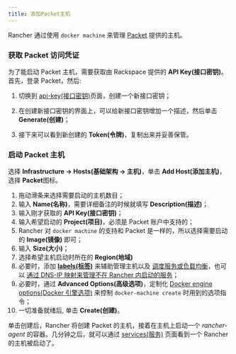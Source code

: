 ```yaml
---
title: 添加Packet主机
---
```


Rancher 通过使用 `docker machine` 来管理 [Packet](https://www.packet.net/) 提供的主机。

### 获取 Packet 访问凭证

为了能启动 Packet 主机，需要获取由 Rackspace 提供的 **API Key(接口密钥)**。首先，登录 Packet，然后:

1. 切换到 [api-key(接口密钥)](https://app.packet.net/portal#/api-keys)页面，创建一个新接口密钥；

2. 在创建新接口密钥的界面上，可以给新接口密钥增加一个描述，然后单击 **Generate(创建)**；

3. 接下来可以看到新创建的 **Token(令牌)**，复制出来并妥善保管。

### 启动 Packet 主机

选择 **Infrastructure -> Hosts(基础架构 -> 主机)**，单击 **Add Host(添加主机)**，选择 **Packet**图标。

1. 拖动滑条来选择需要启动的主机数目；
2. 输入 **Name(名称)**，需要详细备注的时候就填写 **Description(描述)**；
3. 输入刚才获取的 **API Key(接口密钥)**；
4. 输入希望启动的 **Project(项目)**，必须是 Packet 账户中支持的；
5. Rancher 对 `docker machine` 的支持和 Packet 是一样的，所以选择需要启动的 **Image(镜像)** 即可；
6. 输入 **Size(大小)**；
7. 选择希望主机启动时所在的 **Region(地域)**
8. 必要时，添加 **[labels(标签)](/docs/rancher1/infrastructure/hosts/_index#labels)** 来辅助管理主机以及 [调度服务或负载均衡](/docs/rancher1/infrastructure/cattle/scheduling/_index)，也可以 [通过 DNS-IP 映射来管理不在 Rancher 内启动的服务](/docs/rancher1/infrastructure/cattle/external-dns-service/_index#为外部dns使用特定的ip)；
9. 必要时，通过 **Advanced Options(高级选项)**，定制化 [Docker engine options(Docker 引擎选项)](https://docs.docker.com/machine/reference/create/#specifying-configuration-options-for-the-created-docker-engine) 来控制 `docker-machine create` 时用到的选项指令；
10. 一切准备就绪后, 单击 **Create(创建)**。

单击创建后，Rancher 将创建 Packet 的主机，接着在主机上启动一个 _rancher-agent_ 的容器。几分钟之后，就可以通过 [services(服务)](/docs/rancher1/infrastructure/cattle/adding-services/_index) 页面看到一个 Rancher 的主机被启动了。
